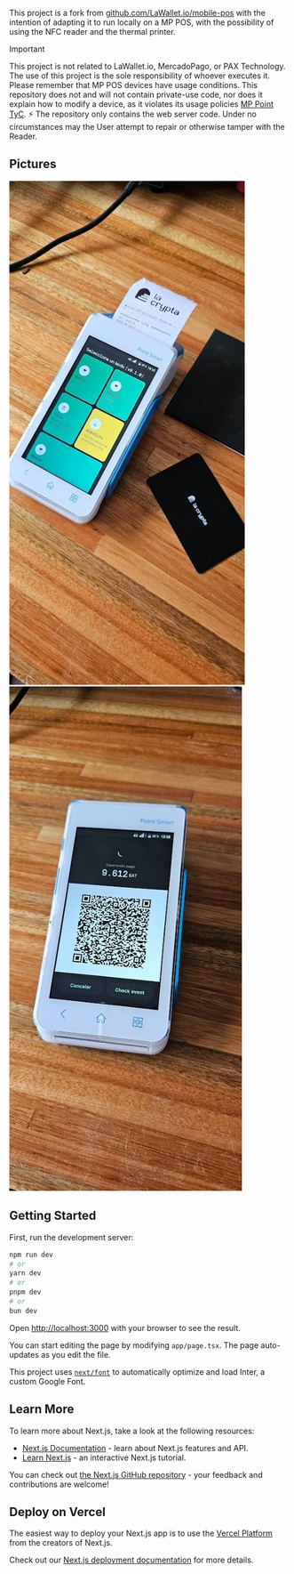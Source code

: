 This project is a fork from [github.com/LaWallet.io/mobile-pos](https://github.com/lawalletio/mobile-pos/) with the intention of adapting it to run locally on a MP POS, with the possibility of using the NFC reader and the thermal printer. 


> [!IMPORTANT]
> This project is not related to LaWallet.io, MercadoPago, or PAX Technology. The use of this project is the sole responsibility of whoever executes it.
> Please remember that MP POS devices have usage conditions. This repository does not and will not contain private-use code, nor does it explain how to modify a device, as it violates its usage policies [MP Point TyC](https://www.mercadopago.com.ar/ayuda/terminos-condiciones-point_2772).
> ⚡ The repository only contains the web server code.
> Under no circumstances may the User attempt to repair or otherwise tamper with the Reader.

## Pictures
![Pic1](pic1_1710586281293.jpg) ![Pic2](pic2_5129385711161.jpg)

## Getting Started

First, run the development server:

```bash
npm run dev
# or
yarn dev
# or
pnpm dev
# or
bun dev
```

Open [http://localhost:3000](http://localhost:3000) with your browser to see the result.

You can start editing the page by modifying `app/page.tsx`. The page auto-updates as you edit the file.

This project uses [`next/font`](https://nextjs.org/docs/basic-features/font-optimization) to automatically optimize and load Inter, a custom Google Font.

## Learn More

To learn more about Next.js, take a look at the following resources:

- [Next.js Documentation](https://nextjs.org/docs) - learn about Next.js features and API.
- [Learn Next.js](https://nextjs.org/learn) - an interactive Next.js tutorial.

You can check out [the Next.js GitHub repository](https://github.com/vercel/next.js/) - your feedback and contributions are welcome!

## Deploy on Vercel

The easiest way to deploy your Next.js app is to use the [Vercel Platform](https://vercel.com/new?utm_medium=default-template&filter=next.js&utm_source=create-next-app&utm_campaign=create-next-app-readme) from the creators of Next.js.

Check out our [Next.js deployment documentation](https://nextjs.org/docs/deployment) for more details.
